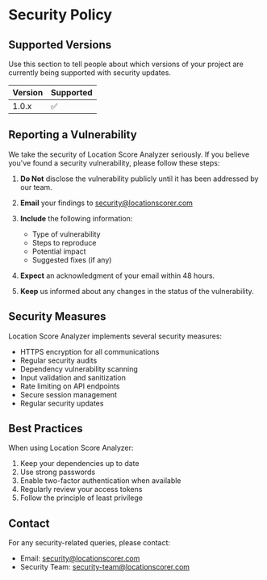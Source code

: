 # Security Policy

## Supported Versions

Use this section to tell people about which versions of your project are currently being supported with security updates.

| Version | Supported          |
| ------- | ------------------ |
| 1.0.x   | :white_check_mark: |

## Reporting a Vulnerability

We take the security of Location Score Analyzer seriously. If you believe you've found a security vulnerability, please follow these steps:

1. **Do Not** disclose the vulnerability publicly until it has been addressed by our team.

2. **Email** your findings to security@locationscorer.com

3. **Include** the following information:
   - Type of vulnerability
   - Steps to reproduce
   - Potential impact
   - Suggested fixes (if any)

4. **Expect** an acknowledgment of your email within 48 hours.

5. **Keep** us informed about any changes in the status of the vulnerability.

## Security Measures

Location Score Analyzer implements several security measures:

- HTTPS encryption for all communications
- Regular security audits
- Dependency vulnerability scanning
- Input validation and sanitization
- Rate limiting on API endpoints
- Secure session management
- Regular security updates

## Best Practices

When using Location Score Analyzer:

1. Keep your dependencies up to date
2. Use strong passwords
3. Enable two-factor authentication when available
4. Regularly review your access tokens
5. Follow the principle of least privilege

## Contact

For any security-related queries, please contact:
- Email: security@locationscorer.com
- Security Team: security-team@locationscorer.com 